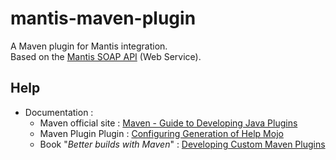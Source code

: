 mantis-maven-plugin
===================

A Maven plugin for Mantis integration.  
Based on the [Mantis SOAP API](http://www.mantisbt.org/wiki/doku.php/mantisbt:faq#does_mantisbt_provide_a_webservice_interface) (Web Service).


Help
----

* Documentation :
    * Maven official site : [Maven - Guide to Developing Java Plugins](http://maven.apache.org/guides/plugin/guide-java-plugin-development.html)
    * Maven Plugin Plugin : [Configuring Generation of Help Mojo](http://maven.apache.org/plugin-tools/maven-plugin-plugin/examples/generate-help.html)
    * Book "_Better builds with Maven_" : [Developing Custom Maven Plugins](http://www.maestrodev.com/better-builds-with-maven/developing-custom-maven-plugins/)


